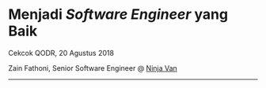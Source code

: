 # Menjadi _Software Engineer_ yang Baik

Cekcok QODR, 20 Agustus 2018

Zain Fathoni, Senior Software Engineer @ [Ninja Van](https://ninjavan.co)

---
